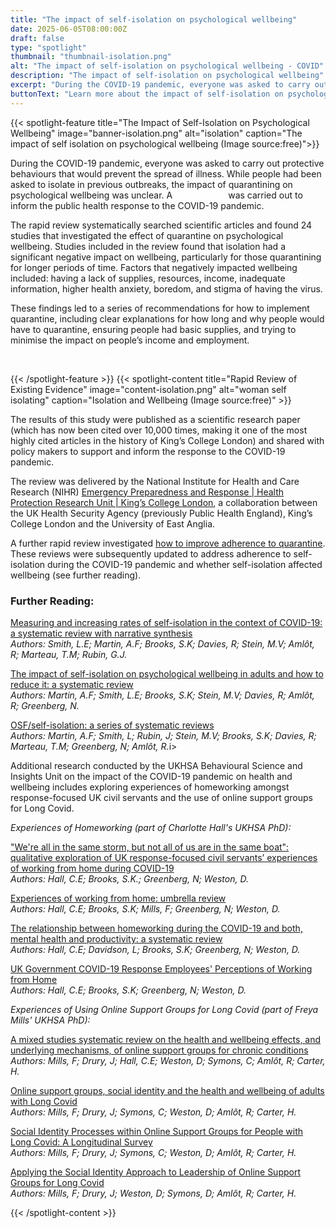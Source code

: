 ```yaml
---
title: "The impact of self-isolation on psychological wellbeing"
date: 2025-06-05T08:00:00Z
draft: false
type: "spotlight"
thumbnail: "thumbnail-isolation.png"
alt: "The impact of self-isolation on psychological wellbeing - COVID"
description: "The impact of self-isolation on psychological wellbeing"
excerpt: "During the COVID-19 pandemic, everyone was asked to carry out protective behaviours that would prevent the spread of illness. While people had been asked to isolate in previous outbreaks, the impact of quarantining on psychological wellbeing was unclear."
buttonText: "Learn more about the impact of self-isolation on psychological wellbeing"
---
```

{{< spotlight-feature title="The Impact of Self-Isolation on Psychological Wellbeing" image="banner-isolation.png" alt="isolation" caption="The impact of self isolation on psychological wellbeing (Image source:free)">}}
<p>During the COVID-19 pandemic, everyone was asked to carry out protective behaviours that would prevent the spread of illness. While people had been asked to isolate in previous outbreaks, the impact of quarantining on psychological wellbeing was unclear. A <a style="color:white;" href="https://www.thelancet.com/journals/lancet/article/PIIS0140-6736(20)30460-8/fulltext" target="_blank">rapid review</a> was carried out to inform the public health response to the COVID-19 pandemic.</p>
<p>The rapid review systematically searched scientific articles and found 24 studies that investigated the effect of quarantine on psychological wellbeing. Studies included in the review found that isolation had a significant negative impact on wellbeing, particularly for those quarantining for longer periods of time. Factors that negatively impacted wellbeing included: having a lack of supplies, resources, income, inadequate information, higher health anxiety, boredom, and stigma of having the virus.</p>
<p>These findings led to a series of recommendations for how to implement quarantine, including clear explanations for how long and why people would have to quarantine, ensuring people had basic supplies, and trying to minimise the impact on people’s income and employment.</p>
<p><a style="color:white;" href="https://researchportal.ukhsa.gov.uk/en/persons/louise-smith-2/publications/" target="_blank">Author: Louise Smith; UKHSA Research Profile</a></p>
{{< /spotlight-feature >}}
{{< spotlight-content title="Rapid Review of Existing Evidence" image="content-isolation.png" alt="woman self isolating" caption="Isolation and Wellbeing (Image source:free)" >}}
<p>The results of this study were published as a scientific research paper (which has now been cited over 10,000 times, making it one of the most highly cited articles in the history of King’s College London) and shared with policy makers to support and inform the response to the COVID-19 pandemic.</p>

<p>The review was delivered by the National Institute for Health and Care Research (NIHR) <a href="https://epr.hpru.nihr.ac.uk/" target="_blank">Emergency Preparedness and Response | Health Protection Research Unit | King’s College London</a>, a collaboration between the UK Health Security Agency (previously Public Health England), King’s College London and the University of East Anglia.</p>

<p>A further rapid review investigated <a href="https://pubmed.ncbi.nlm.nih.gov/32334182/" target="_blank">how to improve adherence to quarantine</a>. These reviews were subsequently updated to address adherence to self-isolation during the COVID-19 pandemic and whether self-isolation affected wellbeing (see further reading).</p>

<h3 class="red d-none d-lg-block">Further Reading:</h3>

<p>
  <a href="https://www.sciencedirect.com/science/article/pii/S0033350624002269" target="_blank">
    Measuring and increasing rates of self-isolation in the context of COVID-19: a systematic review with narrative synthesis
  </a>
  <br>
  <i>Authors: Smith, L.E; Martin, A.F; Brooks, S.K; Davies, R; Stein, M.V; Amlôt, R; Marteau, T.M; Rubin, G.J.</i>
</p>
<p>

  <a href="https://journals.plos.org/plosone/article?id=10.1371/journal.pone.0310851" target="_blank">
    The impact of self-isolation on psychological wellbeing in adults and how to reduce it: a systematic review
  </a>
  <br>
  <i>Authors: Martin, A.F; Smith, L.E; Brooks, S.K; Stein, M.V; Davies, R; Amlôt, R; Greenberg, N.</i>
</p>
<p>  <a href="https://osf.io/24rz3/" target="_blank">
    OSF/self-isolation: a series of systematic reviews
  </a>
  <br>
  <i>Authors: Martin, A.F; Smith, L; Rubin, J; Stein, M.V; Brooks, S.K; Davies, R; Marteau, T.M; Greenberg, N; Amlôt, R.</i>i>
   </p>
<p>Additional research conducted by the UKHSA Behavioural Science and Insights Unit on the impact of the COVID-19 pandemic on health and wellbeing includes exploring experiences of homeworking amongst response-focused UK civil servants and the use of online support groups for Long Covid.</p>

<p><i>Experiences of Homeworking (part of Charlotte Hall's UKHSA PhD):</i></p>
<p>
  <a href="https://link.springer.com/article/10.1186/s12889-025-21385-4" target="_blank">
    "We're all in the same storm, but not all of us are in the same boat": qualitative exploration of UK response-focused civil servants’ experiences of working from home during COVID-19
  </a>
  <br>
  <i>Authors: Hall, C.E; Brooks, S.K.; Greenberg, N; Weston, D.</i>
</p>
<p>
 <a href="https://academic.oup.com/joh/article/66/1/uiad013/7473692"target="_blank">Experiences of working from home: umbrella review</a>
 <br>
 <i>Authors: Hall, C.E; Brooks, S.K; Mills, F; Greenberg, N; Weston, D.</i>
<p>
  <a href="https://link.springer.com/article/10.1186/s40359-023-01221-3" target="_blank">
    The relationship between homeworking during the COVID-19 and both, mental health and productivity: a systematic review
  </a>
  <br>
  <i>Authors: Hall, C.E; Davidson, L; Brooks, S.K; Greenberg, N; Weston, D.</i>
</p>

<p>
  <a href="https://journals.lww.com/joem/fulltext/2024/12000/uk_government_covid_19_response_employees_.25.aspx" target="_blank">
    UK Government COVID-19 Response Employees' Perceptions of Working from Home
  </a>
  <br>
  <i>Authors: Hall, C.E; Brooks, S.K; Greenberg, N; Weston, D.</i>
</p>

<p><i>Experiences of Using Online Support Groups for Long Covid (part of Freya Mills' UKHSA PhD):</i></p>

<p>
  <a href="https://www.nature.com/articles/s44271-025-00217-6" target="_blank">
    A mixed studies systematic review on the health and wellbeing effects, and underlying mechanisms, of online support groups for chronic conditions
  </a>
  <br>
  <i>Authors: Mills, F; Drury, J; Hall, C.E; Weston, D; Symons, C; Amlôt, R; Carter, H.</i>
</p>

<p>
  <a href="https://onlinelibrary.wiley.com/doi/full/10.1002/casp.2849" target="_blank">
    Online support groups, social identity and the health and wellbeing of adults with Long Covid
  </a>
  <br>
  <i>Authors: Mills, F; Drury, J; Symons, C; Weston, D; Amlôt, R; Carter, H.</i>
</p>

<p>
  <a href="https://www.qeios.com/read/BYF1FU" target="_blank">
    Social Identity Processes within Online Support Groups for People with Long Covid: A Longitudinal Survey
  </a>
  <br>
  <i>Authors: Mills, F; Drury, J; Symons, C; Weston, D; Amlôt, R; Carter, H.</i>
</p>

<p>
  <a href="https://osf.io/preprints/psyarxiv/pz5hn_v1" target="_blank">
    Applying the Social Identity Approach to Leadership of Online Support Groups for Long Covid
  </a>
  <br>
  <i>Authors: Mills, F; Drury, J; Weston, D; Symons, D; Amlôt, R; Carter, H.</i>
</p>
{{< /spotlight-content >}}
